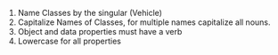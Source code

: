 1. Name Classes by the singular (Vehicle)
2. Capitalize Names of Classes, for multiple names capitalize all nouns.
3. Object and data properties must have a verb
4. Lowercase for all properties

